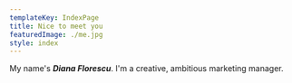 ```yaml
---
templateKey: IndexPage
title: Nice to meet you
featuredImage: ./me.jpg
style: index
---
```


My name's **_Diana Florescu_**. I'm a creative, ambitious marketing manager.


